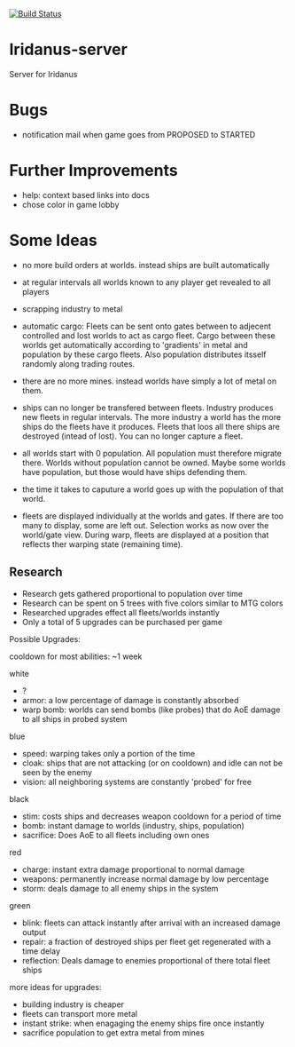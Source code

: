 [![Build Status](https://travis-ci.org/Tschaul/iridanus-server.svg?branch=master)](https://travis-ci.org/Tschaul/iridanus-server)

# Iridanus-server
Server for Iridanus

# Bugs

- notification mail when game goes from PROPOSED to STARTED

# Further Improvements

- help: context based links into docs
- chose color in game lobby

# Some Ideas

- no more build orders at worlds. instead ships are built automatically

- at regular intervals all worlds known to any player get revealed to all players

- scrapping industry to metal

- automatic cargo: Fleets can be sent onto gates between to adjecent controlled and lost worlds to act as cargo fleet. Cargo between these worlds get automatically according to 'gradients' in metal and population by these cargo fleets. Also population distributes itsself randomly along trading routes.

- there are no more mines. instead worlds have simply a lot of metal on them.

- ships can no longer be transfered between fleets. Industry produces new fleets in regular intervals. The more industry a world has the more ships do the fleets have it produces. Fleets that loos all there ships are destroyed (intead of lost). You can no longer capture a fleet.

- all worlds start with 0 population. All population must therefore migrate there. Worlds without population cannot be owned. Maybe some worlds have population, but those would have ships defending them.

- the time it takes to caputure a world goes up with the population of that world.

- fleets are displayed individually at the worlds and gates. If there are too many to display, some are left out. Selection works as now over the world/gate view. During warp, fleets are displayed at a position that reflects ther warping state (remaining time).

## Research

- Research gets gathered proportional to population over time
- Research can be spent on 5 trees with five colors similar to MTG colors
- Researched upgrades effect all fleets/worlds instantly
- Only a total of 5 upgrades can be purchased per game

Possible Upgrades:

cooldown for most abilities: ~1 week

white
- ?
- armor: a low percentage of damage is constantly absorbed
- warp bomb: worlds can send bombs (like probes) that do AoE damage to all ships in probed system

blue
- speed: warping takes only a portion of the time
- cloak: ships that are not attacking (or on cooldown) and idle can not be seen by the enemy
- vision: all neighboring systems are constantly 'probed' for free

black
- stim: costs ships and decreases weapon cooldown for a period of time
- bomb: instant damage to worlds (industry, ships, population)
- sacrifice: Does AoE to all fleets including own ones

red
- charge: instant extra damage proportional to normal damage
- weapons: permanently increase normal damage by low percentage
- storm: deals damage to all enemy ships in the system

green
- blink: fleets can attack instantly after arrival with an increased damage output
- repair: a fraction of destroyed ships per fleet get regenerated with a time delay
- reflection: Deals damage to enemies proportional of there total fleet ships

more ideas for upgrades:

- building industry is cheaper
- fleets can transport more metal
- instant strike: when enagaging the enemy ships fire once instantly
- sacrifice population to get extra metal from mines



